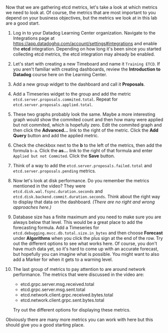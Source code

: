 Now that we are gathering etcd metrics, let's take a look at which metrics we need to look at. Of course, the metrics that are most important to you depend on your business objectives, but the metrics we look at in this lab are a good start.

1. Log in to your Datadog Learning Center organization. Navigate to the Integrations page at https://app.datadoghq.com/account/settings#integrations and enable the **etcd** integration. Depending on how long it's been since you started collecting etcd metrics, the etcd integration may already be enabled.
1. Let's start with creating a new Timeboard and name it `Training ETCD`. If you aren't familiar with creating dashboards, review the **Introduction to Datadog** course here on the Learning Center. 
1. Add a new group widget to the dashboard and call it **Proposals**. 
1. Add a Timeseries widget to the group and add the metric `etcd.server.proposals.commited.total`. Repeat for `etcd.server.proposals.applied.total`.
1. These two graphs probably look the same. Maybe a more interesting graph would show the commited count and then how many were applied but not commited, which is hopefully zero. Edit the commited graph and then click the **Advanced...** link to the right of the metric. Click the **Add Query** button and add the applied metric.
1. Check the checkbox next to the **b** to the left of the metrics, then add the formula `b-a`. Click the **as...** link to the right of that formula and enter `Applied but not Commited`. Click the **Save** button. 
1. Think of a way to add the `etcd.server.proposals.failed.total` and `etcd.server.proposals.pending` metrics.
1. Now let's look at disk performance. Do you remember the metrics mentioned in the video? They were `etcd.disk.wal.fsync.duration.seconds` and `etcd.disk.backend.commit.duration.seconds`. Think about the right way to display that data on the dashboard. *(There are no right and wrong approaches here.)*
1. Database size has a finite maximum and you need to make sure you are always below that level. This would be a great place to add the forecasting formula. Add a Timeseries for `etcd.debugging.mvcc.db.total.size.in_bytes` and then choose **Forecast** under **Algorithms** when you click the plus sign at the end of the row. Try out the different options to see what works here. Of course, you don't have much data yet, so it's hard to come up with an accurate forecast, but hopefully you can imagine what is possible. You might want to also add a Marker for when it gets to a warning level. 
1. The last group of metrics to pay attention to are around network performance. The metrics that were discussed in the video are:
   
   * etcd.grpc.server.msg.received.total
   * etcd.grpc.server.msg.sent.total
   * etcd.network.client.grpc.received.bytes.total
   * etcd.network.client.grpc.sent.bytes.total

   Try out the different options for displaying these metrics.

Obviously there are many more metrics you can work with here but this should give you a good starting place. 